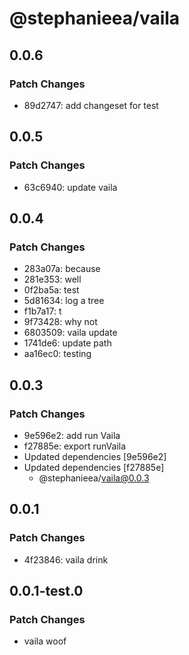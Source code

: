 # @stephanieea/vaila

## 0.0.6

### Patch Changes

- 89d2747: add changeset for test

## 0.0.5

### Patch Changes

- 63c6940: update vaila

## 0.0.4

### Patch Changes

- 283a07a: because
- 281e353: well
- 0f2ba5a: test
- 5d81634: log a tree
- f1b7a17: t
- 9f73428: why not
- 6803509: vaila update
- 1741de6: update path
- aa16ec0: testing

## 0.0.3

### Patch Changes

- 9e596e2: add run Vaila
- f27885e: export runVaila
- Updated dependencies [9e596e2]
- Updated dependencies [f27885e]
  - @stephanieea/vaila@0.0.3

## 0.0.1

### Patch Changes

- 4f23846: vaila drink

## 0.0.1-test.0

### Patch Changes

- vaila woof
